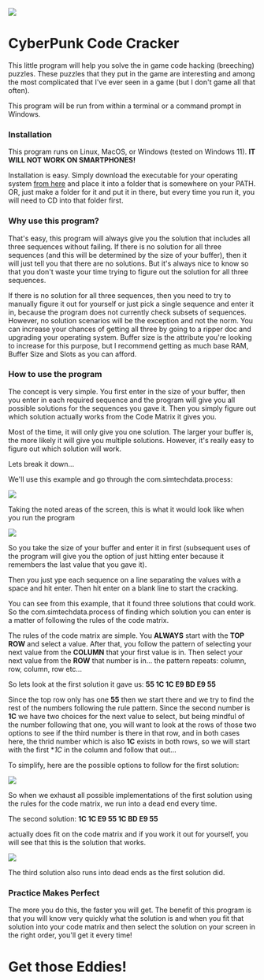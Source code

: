 ![](images/Logo.png)

# CyberPunk Code Cracker

This little program will help you solve the in game code hacking (breeching) puzzles. These puzzles that they put in the game are interesting and among the most complicated that I've ever seen in a game (but I don't game all that often).

This program will be run from within a terminal or a command prompt in Windows.

### Installation
This program runs on Linux, MacOS, or Windows (tested on Windows 11). **IT WILL NOT WORK ON SMARTPHONES!**

Installation is easy. Simply download the executable for your operating system [from here](https://github.com/EasyG0ing1/CyberPunkCodeHack/releases) and place it into a folder that is somewhere on your PATH. OR, just make a folder for it and put it in there, but every time you run it, you will need to CD into that folder first.

### Why use this program?
That's easy, this program will always give you the solution that includes all three sequences without failing. If there is no solution for all three sequences (and this will be determined by the size of your buffer), then it will just tell you that there are no solutions. But it's always nice to know so that you don't waste your time trying to figure out the solution for all three sequences.

If there is no solution for all three sequences, then you need to try to manually figure it out for yourself or just pick a single sequence and enter it in, because the program does not currently check subsets of sequences. However, no solution scenarios will be the exception and not the norm. You can increase your chances of getting all three by going to a ripper doc and upgrading your operating system. Buffer size is the attribute you're looking to increase for this purpose, but I recommend getting as much base RAM, Buffer Size and Slots as you can afford.

### How to use the program
The concept is very simple. You first enter in the size of your buffer, then you enter in each required sequence and the program will give you all possible solutions for the sequences you gave it. Then you simply figure out which solution actually works from the Code Matrix it gives you.

Most of the time, it will only give you one solution. The larger your buffer is, the more likely it will give you multiple solutions. However, it's really easy to figure out which solution will work.

Lets break it down...

We'll use this example and go through the com.simtechdata.process:

![](images/ScreenCap1.png)

Taking the noted areas of the screen, this is what it would look like when you run the program

![](images/ScreenCap2.png)

So you take the size of your buffer and enter it in first (subsequent uses of the program will give you the option of just hitting enter because it remembers the last value that you gave it).

Then you just ype each sequence on a line separating the values with a space and hit enter. Then hit enter on a blank line to start the cracking.

You can see from this example, that it found three solutions that could work. So the com.simtechdata.process of finding which solution you can enter is a matter of following the rules of the code matrix.

The rules of the code matrix are simple. You **ALWAYS** start with the **TOP ROW** and select a value. After that, you follow the pattern of selecting your next value from the **COLUMN** that your first value is in. Then select your next value from the **ROW** that number is in... the pattern repeats: column, row, column, row etc...

So lets look at the first solution it gave us: **55 1C 1C E9 BD E9 55**


Since the top row only has one **55** then we start there and we try to find the rest of the numbers following the rule pattern. Since the second number is **1C** we have two choices for the next value to select, but being mindful of the number following that one, you will want to look at the rows of those two options to see if the third number is there in that row, and in both cases here, the thrid number which is also **1C** exists in both rows, so we will start with the first **1C* in the column and follow that out...

To simplify, here are the possible options to follow for the first solution:

![](images/Attempt1.png)

So when we exhaust all possible implementations of the first solution using the rules for the code matrix, we run into a dead end every time.

The second solution: **1C 1C E9 55 1C BD E9 55**

actually does fit on the code matrix and if you work it out for yourself, you will see that this is the solution that works.

![](images/Solution.png)

The third solution also runs into dead ends as the first solution did.

### Practice Makes Perfect

The more you do this, the faster you will get. The benefit of this program is that you will know very quickly what the solution is and when you fit that solution into your code matrix and then select the solution on your screen in the right order, you'll get it every time!

# Get those Eddies!
